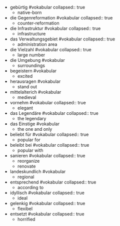- gebürtig #vokabular
  collapsed:: true
	- native-born
- die Gegenreformation #vokabular
  collapsed:: true
	- counter-reformation
- die Infrastruktur #vokabular
  collapsed:: true
	- infrastructure
- das Verwaltungsgebiet #vokabular
  collapsed:: true
	- administration area
- die Vielzahl #vokabular
  collapsed:: true
	- large number
- die Umgebung #vokabular
	- surroundings
- begeistern #vokabular
	- excited
- herausragen #vokabular
	- stand out
- mittelalterich #vokabular
	- medieval
- vornehm #vokabular
  collapsed:: true
	- elegant
- das Legendäre #vokabular
  collapsed:: true
	- the legendary
- das Einstige #vokabular
	- the one and only
- beliebt für #vokabular
  collapsed:: true
	- popular for
- beleibt bei #vokabular
  collapsed:: true
	- popular with
- sanieren #vokabular
  collapsed:: true
	- reorganize
	- renovate
- landeskundlich #vokabular
	- regional
- entsprechend #vokabular
  collapsed:: true
	- according to
- idyllisch #vokabular
  collapsed:: true
	- ideal
- gelenkig #vokabular
  collapsed:: true
	- flexibel
- entsetzt #vokabular
  collapsed:: true
	- horrified